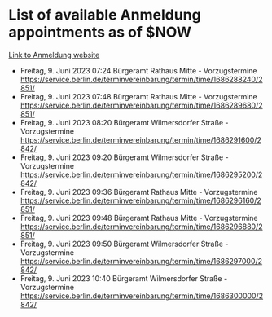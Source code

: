 # List of available Anmeldung appointments as of $NOW
[Link to Anmeldung website](https://service.berlin.de/terminvereinbarung/termin/tag.php?termin=1&anliegen[]=120686&dienstleisterlist=122210,122217,327316,122219,327312,122227,327314,122231,327346,122243,327348,122254,122252,329742,122260,329745,122262,329748,122271,327278,122273,327274,122277,327276,330436,122280,327294,122282,327290,122284,327292,122291,327270,122285,327266,122286,327264,122296,327268,150230,329760,122297,327286,122294,327284,122312,329763,122314,329775,122304,327330,122311,327334,122309,327332,317869,122281,327352,122279,329772,122283,122276,327324,122274,327326,122267,329766,122246,327318,122251,327320,122257,327322,122208,327298,122226,327300&herkunft=http%3A%2F%2Fservice.berlin.de%2Fdienstleistung%2F120686%2F)
- Freitag, 9. Juni 2023 07:24 Bürgeramt Rathaus Mitte - Vorzugstermine https://service.berlin.de/terminvereinbarung/termin/time/1686288240/2851/
- Freitag, 9. Juni 2023 07:48 Bürgeramt Rathaus Mitte - Vorzugstermine https://service.berlin.de/terminvereinbarung/termin/time/1686289680/2851/
- Freitag, 9. Juni 2023 08:20 Bürgeramt Wilmersdorfer Straße - Vorzugstermine https://service.berlin.de/terminvereinbarung/termin/time/1686291600/2842/
- Freitag, 9. Juni 2023 09:20 Bürgeramt Wilmersdorfer Straße - Vorzugstermine https://service.berlin.de/terminvereinbarung/termin/time/1686295200/2842/
- Freitag, 9. Juni 2023 09:36 Bürgeramt Rathaus Mitte - Vorzugstermine https://service.berlin.de/terminvereinbarung/termin/time/1686296160/2851/
- Freitag, 9. Juni 2023 09:48 Bürgeramt Rathaus Mitte - Vorzugstermine https://service.berlin.de/terminvereinbarung/termin/time/1686296880/2851/
- Freitag, 9. Juni 2023 09:50 Bürgeramt Wilmersdorfer Straße - Vorzugstermine https://service.berlin.de/terminvereinbarung/termin/time/1686297000/2842/
- Freitag, 9. Juni 2023 10:40 Bürgeramt Wilmersdorfer Straße - Vorzugstermine https://service.berlin.de/terminvereinbarung/termin/time/1686300000/2842/
